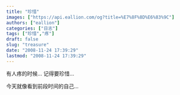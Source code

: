 ```yaml
---
title: "珍惜"
images: ["https://api.eallion.com/og?title=%E7%8F%8D%E6%83%9C"]
authors: ["eallion"]
categories: ["日志"]
tags: ["珍惜","疼"]
draft: false
slug: "treasure"
date: "2008-11-24 17:39:29"
lastmod: "2008-11-24 17:39:29"
---
```


有人疼的时候...
记得要珍惜...

今天就像看到前段时间的自己...
